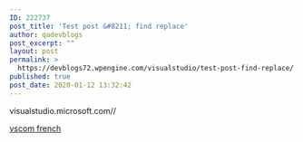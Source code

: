 ```yaml
---
ID: 222737
post_title: 'Test post &#8211; find replace'
author: qadevblogs
post_excerpt: ""
layout: post
permalink: >
  https://devblogs72.wpengine.com/visualstudio/test-post-find-replace/
published: true
post_date: 2020-01-12 13:32:42
---
```

visualstudio.microsoft.com//

[vscom french][1]

 [1]: visualstudio.microsoft.com/